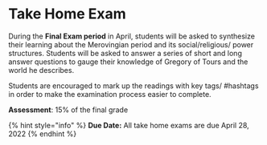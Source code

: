 # Take Home Exam

During the **Final Exam period** in April, students will be asked to synthesize their learning about the Merovingian period and its social/religious/ power structures. Students will be asked to answer a series of short and long answer questions to gauge their knowledge of Gregory of Tours and the world he describes.&#x20;

Students are encouraged to mark up the readings with key tags/ #hashtags in order to make the examination process easier to complete.&#x20;

**Assessment**: 15% of the final grade

{% hint style="info" %}
**Due Date:** All take home exams are due April 28, 2022
{% endhint %}

